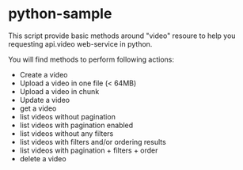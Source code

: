 # python-sample
This script provide basic methods around "video" resoure to help you requesting api.video web-service in python.

You will find methods to perform following actions:

- Create a video
- Upload a video in one file (< 64MB)
- Upload a video in chunk
- Update a video
- get a video
- list videos without pagination
- list videos with pagination enabled
- list videos without any filters
- list videos with filters and/or ordering results
- list videos with pagination + filters + order
- delete a video
